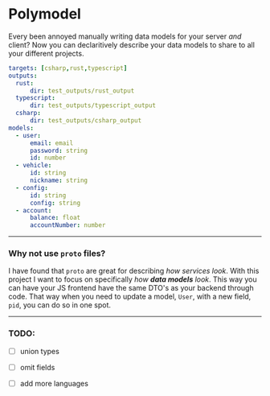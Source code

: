 # Polymodel

Every been annoyed manually writing data models for your server *and* client? Now you can 
declaritively describe your data models to share to all your different projects.

```yaml
targets: [csharp,rust,typescript]
outputs:
  rust:
      dir: test_outputs/rust_output
  typescript:
      dir: test_outputs/typescript_output
  csharp:
      dir: test_outputs/csharp_output
models:
  - user:
      email: email
      password: string
      id: number
  - vehicle:
      id: string
      nickname: string
  - config:
      id: string
      config: string
  - account:
      balance: float
      accountNumber: number
```


---


### Why not use `proto` files?

I have found that `proto` are great for describing *how services look*. With this project I want to
focus on specifically *how **data models** look*. This way you can have your JS frontend have the
same DTO's as your backend through code. That way when you need to update a model, `User`, with a new
field, `pid`, you can do so in one spot.


---


### TODO:

- [ ] union types
- [ ] omit fields
- [ ] add more languages

